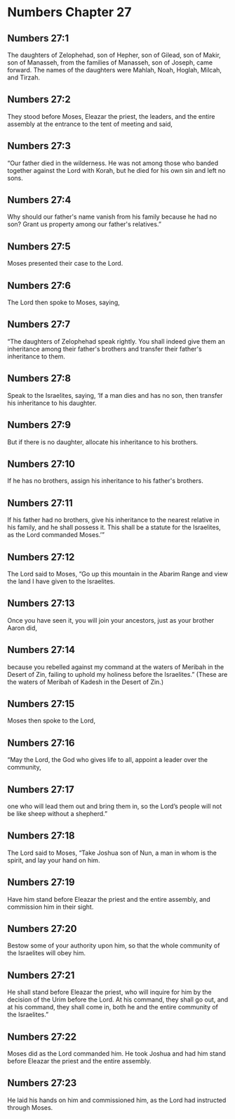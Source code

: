 # Numbers Chapter 27

## Numbers 27:1

The daughters of Zelophehad, son of Hepher, son of Gilead, son of Makir, son of Manasseh, from the families of Manasseh, son of Joseph, came forward. The names of the daughters were Mahlah, Noah, Hoglah, Milcah, and Tirzah.

## Numbers 27:2

They stood before Moses, Eleazar the priest, the leaders, and the entire assembly at the entrance to the tent of meeting and said,

## Numbers 27:3

“Our father died in the wilderness. He was not among those who banded together against the Lord with Korah, but he died for his own sin and left no sons.

## Numbers 27:4

Why should our father's name vanish from his family because he had no son? Grant us property among our father's relatives.”

## Numbers 27:5

Moses presented their case to the Lord.

## Numbers 27:6

The Lord then spoke to Moses, saying,

## Numbers 27:7

“The daughters of Zelophehad speak rightly. You shall indeed give them an inheritance among their father's brothers and transfer their father's inheritance to them.

## Numbers 27:8

Speak to the Israelites, saying, ‘If a man dies and has no son, then transfer his inheritance to his daughter.

## Numbers 27:9

But if there is no daughter, allocate his inheritance to his brothers.

## Numbers 27:10

If he has no brothers, assign his inheritance to his father's brothers.

## Numbers 27:11

If his father had no brothers, give his inheritance to the nearest relative in his family, and he shall possess it. This shall be a statute for the Israelites, as the Lord commanded Moses.’”

## Numbers 27:12

The Lord said to Moses, “Go up this mountain in the Abarim Range and view the land I have given to the Israelites.

## Numbers 27:13

Once you have seen it, you will join your ancestors, just as your brother Aaron did,

## Numbers 27:14

because you rebelled against my command at the waters of Meribah in the Desert of Zin, failing to uphold my holiness before the Israelites.” (These are the waters of Meribah of Kadesh in the Desert of Zin.)

## Numbers 27:15

Moses then spoke to the Lord,

## Numbers 27:16

“May the Lord, the God who gives life to all, appoint a leader over the community,

## Numbers 27:17

one who will lead them out and bring them in, so the Lord’s people will not be like sheep without a shepherd.”

## Numbers 27:18

The Lord said to Moses, “Take Joshua son of Nun, a man in whom is the spirit, and lay your hand on him.

## Numbers 27:19

Have him stand before Eleazar the priest and the entire assembly, and commission him in their sight.

## Numbers 27:20

Bestow some of your authority upon him, so that the whole community of the Israelites will obey him.

## Numbers 27:21

He shall stand before Eleazar the priest, who will inquire for him by the decision of the Urim before the Lord. At his command, they shall go out, and at his command, they shall come in, both he and the entire community of the Israelites.”

## Numbers 27:22

Moses did as the Lord commanded him. He took Joshua and had him stand before Eleazar the priest and the entire assembly.

## Numbers 27:23

He laid his hands on him and commissioned him, as the Lord had instructed through Moses.
